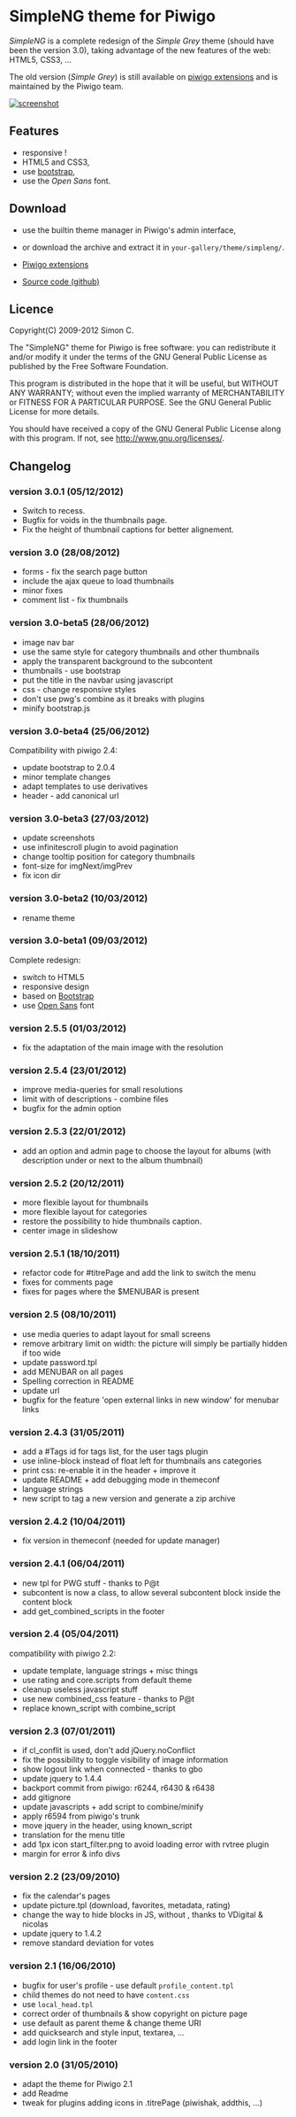 SimpleNG theme for Piwigo
=========================

*SimpleNG* is a complete redesign of the *Simple Grey* theme (should have been
the version 3.0), taking advantage of the new features of the web: HTML5,
CSS3, ...

The old version (*Simple Grey*) is still available on [piwigo
extensions](http://fr.piwigo.org/ext/extension_view.php?eid=308) and is
maintained by the Piwigo team.

[![screenshot][2]][1]

[1]: https://github.com/saimn/simple-theme-piwigo/raw/master/screenshot.large.jpg
[2]: https://github.com/saimn/simple-theme-piwigo/raw/master/screenshot.large.jpg

Features
--------

* responsive !
* HTML5 and CSS3,
* use [bootstrap](http://twitter.github.com/bootstrap/),
* use the *Open Sans* font.

Download
--------

* use the builtin theme manager in Piwigo's admin interface,
* or download the archive and extract it in ``your-gallery/theme/simpleng/``.

* [Piwigo extensions](http://fr.piwigo.org/ext/extension_view.php?eid=308)
* [Source code (github)](http://github.com/saimn/simple-theme-piwigo)

Licence
-------

Copyright(C) 2009-2012 Simon C. <contact at saimon dot org>

The "SimpleNG" theme for Piwigo is free software: you can redistribute it
and/or modify it under the terms of the GNU General Public License as
published by the Free Software Foundation.

This program is distributed in the hope that it will be useful, but WITHOUT
ANY WARRANTY; without even the implied warranty of MERCHANTABILITY or FITNESS
FOR A PARTICULAR PURPOSE. See the GNU General Public License for more details.

You should have received a copy of the GNU General Public License along with
this program. If not, see <http://www.gnu.org/licenses/>.

Changelog
---------

### version 3.0.1 (05/12/2012)

* Switch to recess.
* Bugfix for voids in the thumbnails page.
* Fix the height of thumbnail captions for better alignement.

### version 3.0 (28/08/2012)

* forms - fix the search page button
* include the ajax queue to load thumbnails
* minor fixes
* comment list - fix thumbnails

### version 3.0-beta5 (28/06/2012)

* image nav bar
* use the same style for category thumbnails and other thumbnails
* apply the transparent background to the subcontent
* thumbnails - use bootstrap
* put the title in the navbar using javascript
* css - change responsive styles
* don't use pwg's combine as it breaks with plugins
* minify bootstrap.js

### version 3.0-beta4 (25/06/2012)

Compatibility with piwigo 2.4:

* update bootstrap to 2.0.4
* minor template changes
* adapt templates to use derivatives
* header - add canonical url

### version 3.0-beta3 (27/03/2012)

* update screenshots
* use infinitescroll plugin to avoid pagination
* change tooltip position for category thumbnails
* font-size for imgNext/imgPrev
* fix icon dir

### version 3.0-beta2 (10/03/2012)

* rename theme

### version 3.0-beta1 (09/03/2012)

Complete redesign:

* switch to HTML5
* responsive design
* based on [Bootstrap](http://twitter.github.com/bootstrap/)
* use [Open Sans](http://en.wikipedia.org/wiki/Open_Sans) font

### version 2.5.5 (01/03/2012)

* fix the adaptation of the main image with the resolution

### version 2.5.4 (23/01/2012)

* improve media-queries for small resolutions
* limit with of descriptions - combine files
* bugfix for the admin option

### version 2.5.3 (22/01/2012)

* add an option and admin page to choose the layout for albums (with description
  under or next to the album thumbnail)

### version 2.5.2 (20/12/2011)

* more flexible layout for thumbnails
* more flexible layout for categories
* restore the possibility to hide thumbnails caption.
* center image in slideshow

### version 2.5.1 (18/10/2011)

* refactor code for #titrePage and add the link to switch the menu
* fixes for comments page
* fixes for pages where the $MENUBAR is present

### version 2.5 (08/10/2011)

* use media queries to adapt layout for small screens
* remove arbitrary limit on width: the picture will simply be partially hidden if too wide
* update password.tpl
* add MENUBAR on all pages
* Spelling correction in README
* update url
* bugfix for the feature 'open external links in new window' for menubar links

### version 2.4.3 (31/05/2011)

* add a #Tags id for tags list, for the user tags plugin
* use inline-block instead of float left for thumbnails ans categories
* print css: re-enable it in the header + improve it
* update README + add debugging mode in themeconf
* language strings
* new script to tag a new version and generate a zip archive

### version 2.4.2 (10/04/2011)

* fix version in themeconf (needed for update manager)

### version 2.4.1 (06/04/2011)

* new tpl for PWG stuff - thanks to P@t
* subcontent is now a class, to allow several subcontent block inside the content block
* add get_combined_scripts in the footer

### version 2.4 (05/04/2011)

compatibility with piwigo 2.2:

* update template, language strings + misc things
* use rating and core.scripts from default theme
* cleanup useless javascript stuff
* use new combined_css feature - thanks to P@t
* replace known_script with combine_script

### version 2.3 (07/01/2011)

* if cl_conflit is used, don't add jQuery.noConflict
* fix the possibility to toggle visibility of image information
* show logout link when connected - thanks to gbo
* update jquery to 1.4.4
* backport commit from piwigo: r6244, r6430 & r6438
* add gitignore
* update javascripts + add script to combine/minify
* apply r6594 from piwigo's trunk
* move jquery in the header, using known_script
* translation for the menu title
* add 1px icon start_filter.png to avoid loading error with rvtree plugin
* margin for error & info divs

### version 2.2 (23/09/2010)

* fix the calendar's pages
* update picture.tpl (download, favorites, metadata, rating)
* change the way to hide blocks  in JS, without <noscript>, thanks to VDigital
  & nicolas
* update jquery to 1.4.2
* remove standard deviation for votes

### version 2.1 (16/06/2010)

- bugfix for user's profile - use default `profile_content.tpl`
- child themes do not need to have `content.css`
- use `local_head.tpl`
- correct order of thumbnails & show copyright on picture page
- use default as parent theme & change theme URI
- add quicksearch and style input, textarea, ...
- add login link in the footer

### version 2.0 (31/05/2010)

- adapt the theme for Piwigo 2.1
- add Readme
- tweak for plugins adding icons in .titrePage (piwishak, addthis, ...)
